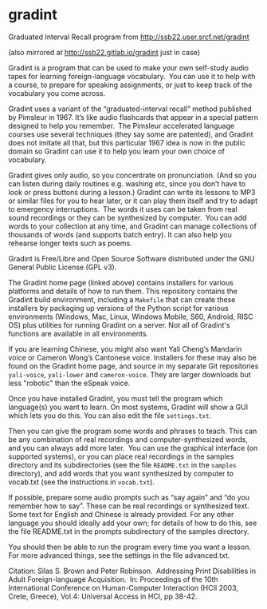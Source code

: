 # gradint
Graduated Interval Recall program from http://ssb22.user.srcf.net/gradint

(also mirrored at http://ssb22.gitlab.io/gradint just in case)

Gradint is a program that can be used to make your own self-study audio tapes for learning foreign-language vocabulary. You can use it to help with a course, to prepare for speaking assignments, or just to keep track of the vocabulary you come across.

Gradint uses a variant of the “graduated-interval recall” method published by Pimsleur in 1967.  It’s like audio flashcards that appear in a special pattern designed to help you remember. The Pimsleur accelerated language courses use several techniques (they say some are patented), and Gradint does not imitate all that, but this particular 1967 idea is now in the public domain so Gradint can use it to help you learn your own choice of vocabulary.

Gradint gives only audio, so you concentrate on pronunciation. (And so you can listen during daily routines e.g. washing etc, since you don’t have to look or press buttons during a lesson.) Gradint can write its lessons to MP3 or similar files for you to hear later, or it can play them itself and try to adapt to emergency interruptions. The words it uses can be taken from real sound recordings or they can be synthesized by computer. You can add words to your collection at any time, and Gradint can manage collections of thousands of words (and supports batch entry).  It can also help you rehearse longer texts such as poems.

Gradint is Free/Libre and Open Source Software distributed under the GNU General Public License (GPL v3).

The Gradint home page (linked above) contains installers for various platforms and details of how to run them.  This repository contains the Gradint build environment, including a `Makefile` that can create these installers by packaging up versions of the Python script for various environments (Windows, Mac, Linux, Windows Mobile, S60, Android, RISC OS) plus utilities for running Gradint on a server.  Not all of Gradint's functions are available in all environments.

If you are learning Chinese, you might also want Yali Cheng’s Mandarin voice or Cameron Wong’s Cantonese voice.  Installers for these may also be found on the Gradint home page, and source in my separate Git repositories `yali-voice`, `yali-lower` and `cameron-voice`.  They are larger downloads but less "robotic" than the eSpeak voice.

Once you have installed Gradint, you must tell the program which language(s) you want to learn.  On most systems, Gradint will show a GUI which lets you do this.  You can also edit the file `settings.txt`.

Then you can give the program some words and phrases to teach.  This can be any combination of real recordings and computer-synthesized words, and you can always add more later. You can use the graphical interface (on supported systems), or you can place real recordings in the samples directory and its subdirectories (see the file `README.txt` in the `samples` directory), and add words that you want synthesized by computer to vocab.txt (see the instructions in `vocab.txt`).

If possible, prepare some audio prompts such as “say again” and “do you remember how to say”.  These can be real recordings or synthesized text. Some text for English and Chinese is already provided.  For any other language you should ideally add your own; for details of how to do this, see the file README.txt in the prompts subdirectory of the samples directory.

You should then be able to run the program every time you want a lesson.  For more advanced things, see the settings in the file advanced.txt.

Citation: Silas S. Brown and Peter Robinson. Addressing Print Disabilities in Adult Foreign-language Acquisition. In: Proceedings of the 10th International Conference on Human-Computer Interaction (HCII 2003, Crete, Greece), Vol.4: Universal Access in HCI, pp 38-42.
